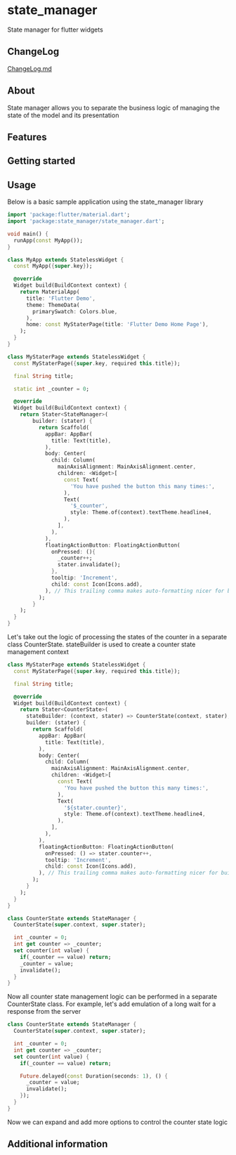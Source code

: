 # state_manager

State manager for flutter widgets

## ChangeLog

[ChangeLog.md](CHANGELOG.md)

## About

State manager allows you to separate the business logic of managing the state of the model and its presentation

## Features

## Getting started

## Usage

Below is a basic sample application using the state_manager library

```dart
import 'package:flutter/material.dart';
import 'package:state_manager/state_manager.dart';

void main() {
  runApp(const MyApp());
}

class MyApp extends StatelessWidget {
  const MyApp({super.key});

  @override
  Widget build(BuildContext context) {
    return MaterialApp(
      title: 'Flutter Demo',
      theme: ThemeData(
        primarySwatch: Colors.blue,
      ),
      home: const MyStaterPage(title: 'Flutter Demo Home Page'),
    );
  }
}

class MyStaterPage extends StatelessWidget {
  const MyStaterPage({super.key, required this.title});

  final String title;

  static int _counter = 0;

  @override
  Widget build(BuildContext context) {
    return Stater<StateManager>(
        builder: (stater) {
          return Scaffold(
            appBar: AppBar(
              title: Text(title),
            ),
            body: Center(
              child: Column(
                mainAxisAlignment: MainAxisAlignment.center,
                children: <Widget>[
                  const Text(
                    'You have pushed the button this many times:',
                  ),
                  Text(
                    '$_counter',
                    style: Theme.of(context).textTheme.headline4,
                  ),
                ],
              ),
            ),
            floatingActionButton: FloatingActionButton(
              onPressed: (){
                _counter++;
                stater.invalidate();
              },
              tooltip: 'Increment',
              child: const Icon(Icons.add),
            ), // This trailing comma makes auto-formatting nicer for build methods.
          );
        }
    );
  }
}
```

Let's take out the logic of processing the states of the counter in a separate class CounterState.
stateBuilder is used to create a counter state management context

```dart
class MyStaterPage extends StatelessWidget {
  const MyStaterPage({super.key, required this.title});

  final String title;

  @override
  Widget build(BuildContext context) {
    return Stater<CounterState>(
      stateBuilder: (context, stater) => CounterState(context, stater),
      builder: (stater) {
        return Scaffold(
          appBar: AppBar(
            title: Text(title),
          ),
          body: Center(
            child: Column(
              mainAxisAlignment: MainAxisAlignment.center,
              children: <Widget>[
                const Text(
                  'You have pushed the button this many times:',
                ),
                Text(
                  '${stater.counter}',
                  style: Theme.of(context).textTheme.headline4,
                ),
              ],
            ),
          ),
          floatingActionButton: FloatingActionButton(
            onPressed: () => stater.counter++,
            tooltip: 'Increment',
            child: const Icon(Icons.add),
          ), // This trailing comma makes auto-formatting nicer for build methods.
        );
      }
    );
  }
}

class CounterState extends StateManager {
  CounterState(super.context, super.stater);

  int _counter = 0;
  int get counter => _counter;
  set counter(int value) {
    if(_counter == value) return;
    _counter = value;
    invalidate();
  }
}
```

Now all counter state management logic can be performed in a separate CounterState class.
For example, let's add emulation of a long wait for a response from the server

```dart
class CounterState extends StateManager {
  CounterState(super.context, super.stater);

  int _counter = 0;
  int get counter => _counter;
  set counter(int value) {
    if(_counter == value) return;

    Future.delayed(const Duration(seconds: 1), () {
      _counter = value;
      invalidate();
    });
  }
}
```
Now we can expand and add more options to control the counter state logic

## Additional information

